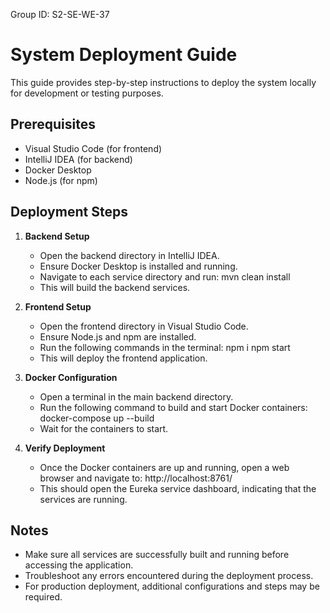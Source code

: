 Group ID: S2-SE-WE-37

# System Deployment Guide

This guide provides step-by-step instructions to deploy the system locally for development or testing purposes.

## Prerequisites

- Visual Studio Code (for frontend)
- IntelliJ IDEA (for backend)
- Docker Desktop
- Node.js (for npm)

## Deployment Steps

1. **Backend Setup**
   - Open the backend directory in IntelliJ IDEA.
   - Ensure Docker Desktop is installed and running.
   - Navigate to each service directory and run:
     mvn clean install
   - This will build the backend services.

2. **Frontend Setup**
   - Open the frontend directory in Visual Studio Code.
   - Ensure Node.js and npm are installed.
   - Run the following commands in the terminal:
     npm i
     npm start
   - This will deploy the frontend application.


3. **Docker Configuration**
   - Open a terminal in the main backend directory.
   - Run the following command to build and start Docker containers:
     docker-compose up --build
   - Wait for the containers to start.

4. **Verify Deployment**
   - Once the Docker containers are up and running, open a web browser and navigate to:
     http://localhost:8761/
   - This should open the Eureka service dashboard, indicating that the services are running.

## Notes
- Make sure all services are successfully built and running before accessing the application.
- Troubleshoot any errors encountered during the deployment process.
- For production deployment, additional configurations and steps may be required.

